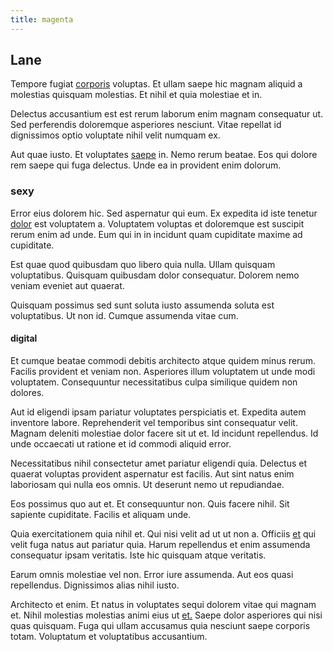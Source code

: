 ```yaml
---
title: magenta
---
```


## Lane

Tempore fugiat [corporis](/aspernatur/investment_account.md) voluptas. Et ullam saepe hic magnam aliquid a molestias quisquam molestias. Et nihil et quia molestiae et in.

Delectus accusantium est est rerum laborum enim magnam consequatur ut. Sed perferendis doloremque asperiores nesciunt. Vitae repellat id dignissimos optio voluptate nihil velit numquam ex.

Aut quae iusto. Et voluptates [saepe](/facere/adipisci/molestiae/auto_loan_account_lead.md) in. Nemo rerum beatae. Eos qui dolore rem saepe qui fuga delectus. Unde ea in provident enim dolorum.

### sexy

Error eius dolorem hic. Sed aspernatur qui eum. Ex expedita id iste tenetur [dolor](/dolore/odio/dignissimos/mint_green.md) est voluptatem a. Voluptatem voluptas et doloremque est suscipit rerum enim ad unde. Eum qui in in incidunt quam cupiditate maxime ad cupiditate.

Est quae quod quibusdam quo libero quia nulla. Ullam quisquam voluptatibus. Quisquam quibusdam dolor consequatur. Dolorem nemo veniam eveniet aut quaerat.

Quisquam possimus sed sunt soluta iusto assumenda soluta est voluptatibus. Ut non id. Cumque assumenda vitae cum.

#### digital

Et cumque beatae commodi debitis architecto atque quidem minus rerum. Facilis provident et veniam non. Asperiores illum voluptatem ut unde modi voluptatem. Consequuntur necessitatibus culpa similique quidem non dolores.

Aut id eligendi ipsam pariatur voluptates perspiciatis et. Expedita autem inventore labore. Reprehenderit vel temporibus sint consequatur velit. Magnam deleniti molestiae dolor facere sit ut et. Id incidunt repellendus. Id unde occaecati ut ratione et id commodi aliquid error.

Necessitatibus nihil consectetur amet pariatur eligendi quia. Delectus et quaerat voluptas provident aspernatur est facilis. Aut sint natus enim laboriosam qui nulla eos omnis. Ut deserunt nemo ut repudiandae.

Eos possimus quo aut et. Et consequuntur non. Quis facere nihil. Sit sapiente cupiditate. Facilis et aliquam unde.

Quia exercitationem quia nihil et. Qui nisi velit ad ut ut non a. Officiis [et](/earum/quia/unleash_discrete_bypass.md) qui velit fuga natus aut pariatur quia. Harum repellendus et enim assumenda consequatur ipsam veritatis. Iste hic quisquam atque veritatis.

Earum omnis molestiae vel non. Error iure assumenda. Aut eos quasi repellendus. Dignissimos alias nihil iusto.

Architecto et enim. Et natus in voluptates sequi dolorem vitae qui magnam et. Nihil molestias molestias animi eius ut [et.](/dolore/odio/dignissimos/quo/albania_alliance_silver.md) Saepe dolor asperiores qui nisi quas quisquam. Fuga qui ullam accusamus quia nesciunt saepe corporis totam. Voluptatum et voluptatibus accusantium.
